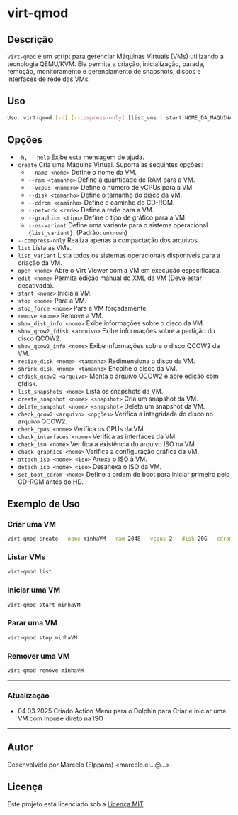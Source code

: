 # virt-qmod

## Descrição
`virt-qmod` é um script para gerenciar Máquinas Virtuais (VMs) utilizando a tecnologia QEMU/KVM. Ele permite a criação, inicialização, parada, remoção, monitoramento e gerenciamento de snapshots, discos e interfaces de rede das VMs.

## Uso
```bash
Uso: virt-qmod [-h] [--compress-only] [list_vms | start NOME_DA_MAQUINA | stop NOME_DA_MAQUINA ...]
```

## Opções
- `-h, --help`                 Exibe esta mensagem de ajuda.
- `create`                     Cria uma Máquina Virtual. Suporta as seguintes opções:
  - `--name <nome>`            Define o nome da VM.
  - `--ram <tamanho>`          Define a quantidade de RAM para a VM.
  - `--vcpus <número>`         Define o número de vCPUs para a VM.
  - `--disk <tamanho>`         Define o tamanho do disco da VM.
  - `--cdrom <caminho>`        Define o caminho do CD-ROM.
  - `--network <rede>`         Define a rede para a VM.
  - `--graphics <tipo>`        Define o tipo de gráfico para a VM.
  - `--os-variant`             Define uma variante para o sistema operacional `{list_variant}`. (Padrão: `unknown`)
- `--compress-only`            Realiza apenas a compactação dos arquivos.
- `list`                       Lista as VMs.
- `list_variant`               Lista todos os sistemas operacionais disponíveis para a criação da VM.
- `open <nome>`                Abre o Virt Viewer com a VM em execução especificada.
- `edit <nome>`                Permite edição manual do XML da VM (Deve estar desativada).
- `start <nome>`               Inicia a VM.
- `stop <nome>`                Para a VM.
- `stop_force <nome>`          Para a VM forçadamente.
- `remove <nome>`              Remove a VM.
- `show_disk_info <nome>`      Exibe informações sobre o disco da VM.
- `show_qcow2_fdisk <arquivo>` Exibe informações sobre a partição do disco QCOW2.
- `show_qcow2_info <nome>`     Exibe informações sobre o disco QCOW2 da VM.
- `resize_disk <nome> <tamanho>` Redimensiona o disco da VM.
- `shrink_disk <nome> <tamanho>` Encolhe o disco da VM.
- `cfdisk_qcow2 <arquivo>`     Monta o arquivo QCOW2 e abre edição com cfdisk.
- `list_snapshots <nome>`      Lista os snapshots da VM.
- `create_snapshot <nome> <snapshot>` Cria um snapshot da VM.
- `delete_snapshot <nome> <snapshot>` Deleta um snapshot da VM.
- `check_qcow2 <arquivo> <opções>` Verifica a integridade do disco no arquivo QCOW2.
- `check_cpus <nome>`          Verifica os CPUs da VM.
- `check_interfaces <nome>`    Verifica as interfaces da VM.
- `check_iso <nome>`           Verifica a existência do arquivo ISO na VM.
- `check_graphics <nome>`      Verifica a configuração gráfica da VM.
- `attach_iso <nome> <iso>`    Anexa o ISO à VM.
- `detach_iso <nome> <iso>`    Desanexa o ISO da VM.
- `set_boot_cdrom <nome>`      Define a ordem de boot para iniciar primeiro pelo CD-ROM antes do HD.

## Exemplo de Uso
### Criar uma VM
```bash
virt-qmod create --name minhaVM --ram 2048 --vcpus 2 --disk 20G --cdrom /caminho/para/iso.iso --network default --graphics spice --os-variant ubuntu20.04
```

### Listar VMs
```bash
virt-qmod list
```

### Iniciar uma VM
```bash
virt-qmod start minhaVM
```

### Parar uma VM
```bash
virt-qmod stop minhaVM
```

### Remover uma VM
```bash
virt-qmod remove minhaVM
```
___

### Atualização

- 04.03.2025 Criado Action Menu para o Dolphin para Criar e iniciar uma VM com mouse direto na ISO
___

## Autor
Desenvolvido por Marcelo (Elppans) <marcelo.el...@...>.

## Licença
Este projeto está licenciado sob a [Licença MIT](LICENSE).

